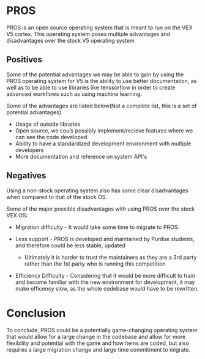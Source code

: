 # PROS

PROS is an open source operating system that is meant to run on the VEX V5 cortex. This operating system poses multiple advantages and disadvantages over the stock V5 operating system

## Positives
Some of the potential advantages we may be able to gain by using the PROS operating system for V5 is the ability to use better documentation, as well as to be able to use libraries like tenssorflow in order to create advanced workflows such as using machine learning.


Some of the advantages are listed below(Not a complete list, this is a set of potential advantages)
- Usage of outside libraries
- Open source, we couls possibly implement/recieve features where we can see the code developed.
- Ability to have a standardized development environment with multiple developers
- More documentation and reference on system API's

## Negatives

Using a non-stock operating system also has some clear disadvantages when compared to that of the stock OS.

Some of the major possible disadvantages with using PROS over the stock VEX OS: 
- Migration difficulty - It would take some time to migrate to PROS.
- Less support - PROS is developed and maintained by Purdue students, and therefore could be less stable, updated
    - Ultimately it is harder to trust the maintainers as they are a 3rd party rather than the 1st party who is running this competition

- Efficiency Difficulty - Considering that it would be more difficult to train and become familiar with the new environment for development, it may make efficency slow, as the whole codebase would have to be rewritten.

# Conclusion
To conclude, PROS could be a potentially game-changing operating system that would allow for a large change in the codebase and allow for more flexibility and potential with the game and how items are coded, but also requires a large migration change and large time commitment to migrate.
